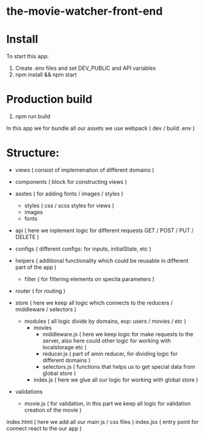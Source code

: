 # the-movie-watcher-front-end

# Install

To start this app:
  1. Create .env files and set DEV_PUBLIC and API variables
  2. npm install && npm start
  
# Production build
  1. npm run build

In this app we for bundle all our assets we use webpack ( dev / build .env )

# Structure:

- views ( consist of implemenation of different domains )

- components ( block for constructing views )

- asstes ( for adding fonts / images / styles )
  - styles ( css / scss styles for views )
  - images
  - fonts

- api ( here we inplement logic for different requests GET / POST / PUT / DELETE )

- configs ( different configs: for inputs, initialState, etc )

- helpers ( additional functionality which could be reusable in different part of the app )
  - filter ( for filtering elements on specila parameters )

- router ( for routing )

- store ( here we keep all logic which connects to the reducers / middleware / selectors )
  - modules ( all logic divide by domains, exp: users / movies / etc )
    - movies
      - middleware.js ( here we keep logic for make requests to the server, also here could other logic for working with localstorage etc )
      - reducer.js ( part of amin reducer, for dividing logic for different domains )
      - selectors.js ( functions that helps us to get special data from global store )
    - index.js ( here we glue all our logic for working with global store )
    
- validations
  - movie.js ( for validation, in this part we keep all logic for validation creation of the movie )

index.html ( here we add all our main js / css files )
index.jsx ( entry point for connect react to the our app )
